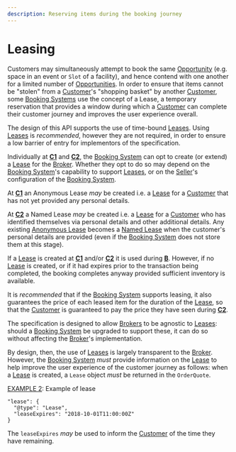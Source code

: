 ```yaml
---
description: Reserving items during the booking journey
---
```


# Leasing

Customers may simultaneously attempt to book the same [Opportunity](https://openactive.io/open-booking-api/EditorsDraft/1.0CR3/#dfn-opportunity) (e.g. space in an event or `Slot` of a facility), and hence contend with one another for a limited number of [Opportunities](https://openactive.io/open-booking-api/EditorsDraft/1.0CR3/#dfn-opportunity). In order to ensure that items cannot be "stolen" from a [Customer](https://openactive.io/open-booking-api/EditorsDraft/1.0CR3/#dfn-customer)'s "shopping basket" by another [Customer](https://openactive.io/open-booking-api/EditorsDraft/1.0CR3/#dfn-customer), some [Booking Systems](https://openactive.io/open-booking-api/EditorsDraft/1.0CR3/#dfn-booking-system) use the concept of a Lease, a temporary reservation that provides a window during which a [Customer](https://openactive.io/open-booking-api/EditorsDraft/1.0CR3/#dfn-customer) can complete their customer journey and improves the user experience overall.

The design of this API supports the use of time-bound [Leases](https://openactive.io/open-booking-api/EditorsDraft/1.0CR3/#dfn-lease). Using [Leases](https://openactive.io/open-booking-api/EditorsDraft/1.0CR3/#dfn-lease) is _recommended_, however they are not required, in order to ensure a low barrier of entry for implementors of the specification.

Individually at [**C1**](https://openactive.io/open-booking-api/EditorsDraft/1.0CR3/#dfn-c1) and [**C2**](https://openactive.io/open-booking-api/EditorsDraft/1.0CR3/#dfn-c2), the [Booking System](https://openactive.io/open-booking-api/EditorsDraft/1.0CR3/#dfn-booking-system) can opt to create (or extend) a [Lease](https://openactive.io/open-booking-api/EditorsDraft/1.0CR3/#dfn-lease) for the [Broker](https://openactive.io/open-booking-api/EditorsDraft/1.0CR3/#dfn-broker). Whether they opt to do so may depend on the [Booking System](https://openactive.io/open-booking-api/EditorsDraft/1.0CR3/#dfn-booking-system)'s capability to support [Leases](https://openactive.io/open-booking-api/EditorsDraft/1.0CR3/#dfn-lease), or on the [Seller](https://openactive.io/open-booking-api/EditorsDraft/1.0CR3/#dfn-seller)'s configuration of the [Booking System](https://openactive.io/open-booking-api/EditorsDraft/1.0CR3/#dfn-booking-system).

At [**C1**](https://openactive.io/open-booking-api/EditorsDraft/1.0CR3/#dfn-c1) an Anonymous Lease _may_ be created i.e. a [Lease](https://openactive.io/open-booking-api/EditorsDraft/1.0CR3/#dfn-lease) for a [Customer](https://openactive.io/open-booking-api/EditorsDraft/1.0CR3/#dfn-customer) that has not yet provided any personal details.

At [**C2**](https://openactive.io/open-booking-api/EditorsDraft/1.0CR3/#dfn-c2) a Named Lease _may_ be created i.e. a [Lease](https://openactive.io/open-booking-api/EditorsDraft/1.0CR3/#dfn-lease) for a [Customer](https://openactive.io/open-booking-api/EditorsDraft/1.0CR3/#dfn-customer) who has identified themselves via personal details and other additional details. Any existing [Anonymous Lease](https://openactive.io/open-booking-api/EditorsDraft/1.0CR3/#dfn-anonymous-lease) becomes a [Named Lease](https://openactive.io/open-booking-api/EditorsDraft/1.0CR3/#dfn-named-lease) when the customer's personal details are provided (even if the [Booking System](https://openactive.io/open-booking-api/EditorsDraft/1.0CR3/#dfn-booking-system) does not store them at this stage).

If a [Lease](https://openactive.io/open-booking-api/EditorsDraft/1.0CR3/#dfn-lease) is created at [**C1**](https://openactive.io/open-booking-api/EditorsDraft/1.0CR3/#dfn-c1) and/or [**C2**](https://openactive.io/open-booking-api/EditorsDraft/1.0CR3/#dfn-c2) it is used during [**B**](https://openactive.io/open-booking-api/EditorsDraft/1.0CR3/#dfn-b). However, if no [Lease](https://openactive.io/open-booking-api/EditorsDraft/1.0CR3/#dfn-lease) is created, or if it had expires prior to the transaction being completed, the booking completes anyway provided sufficient inventory is available.

It is _recommended_ that if the [Booking System](https://openactive.io/open-booking-api/EditorsDraft/1.0CR3/#dfn-booking-system) supports leasing, it also guarantees the price of each leased item for the duration of the [Lease](https://openactive.io/open-booking-api/EditorsDraft/1.0CR3/#dfn-lease), so that the [Customer](https://openactive.io/open-booking-api/EditorsDraft/1.0CR3/#dfn-customer) is guaranteed to pay the price they have seen during [**C2**](https://openactive.io/open-booking-api/EditorsDraft/1.0CR3/#dfn-c2).

The specification is designed to allow [Brokers](https://openactive.io/open-booking-api/EditorsDraft/1.0CR3/#dfn-broker) to be agnostic to [Leases](https://openactive.io/open-booking-api/EditorsDraft/1.0CR3/#dfn-lease): should a [Booking System](https://openactive.io/open-booking-api/EditorsDraft/1.0CR3/#dfn-booking-system) be upgraded to support these, it can do so without affecting the [Broker](https://openactive.io/open-booking-api/EditorsDraft/1.0CR3/#dfn-broker)'s implementation.

By design, then, the use of [Leases](https://openactive.io/open-booking-api/EditorsDraft/1.0CR3/#dfn-lease) is largely transparent to the [Broker](https://openactive.io/open-booking-api/EditorsDraft/1.0CR3/#dfn-broker). However, the [Booking System](https://openactive.io/open-booking-api/EditorsDraft/1.0CR3/#dfn-booking-system) _must_ provide information on the [Lease](https://openactive.io/open-booking-api/EditorsDraft/1.0CR3/#dfn-lease) to help improve the user experience of the customer journey as follows: when a [Lease](https://openactive.io/open-booking-api/EditorsDraft/1.0CR3/#dfn-lease) is created, a `Lease` object _must_ be returned in the `OrderQuote`.

[EXAMPLE 2](https://openactive.io/open-booking-api/EditorsDraft/1.0CR3/#example-2-example-of-lease): Example of lease

```
"lease": {
  "@type": "Lease",
  "leaseExpires": "2018-10-01T11:00:00Z"
}
```

The `leaseExpires` _may_ be used to inform the [Customer](https://openactive.io/open-booking-api/EditorsDraft/1.0CR3/#dfn-customer) of the time they have remaining.
